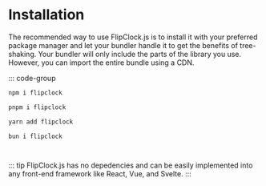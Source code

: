 <script setup lang="ts">
import Clock from './components/Clock.vue';
</script>

# Installation

The recommended way to use FlipClock.js is to install it with your preferred package manager and let your bundler handle it to get the benefits of tree-shaking. Your bundler will only include the parts of the library you use. However, you can import the entire bundle using a CDN.

::: code-group

```bash [npm]
npm i flipclock
```

```bash [pnpm]
pnpm i flipclock
```

```bash [yarn]
yarn add flipclock
```

```bash [bun]
bun i flipclock
```

```bash [Unpkg]

```

```bash [JSDelivr]

```

::: tip
FlipClock.js has no depedencies and can be easily implemented into any front-end framework like React, Vue, and Svelte.
:::